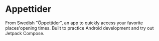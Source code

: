 # Appettider
From Swedish "Öppettider", an app to quickly access your favorite places'opening times. Built to practice Android development and try out Jetpack Compose.
